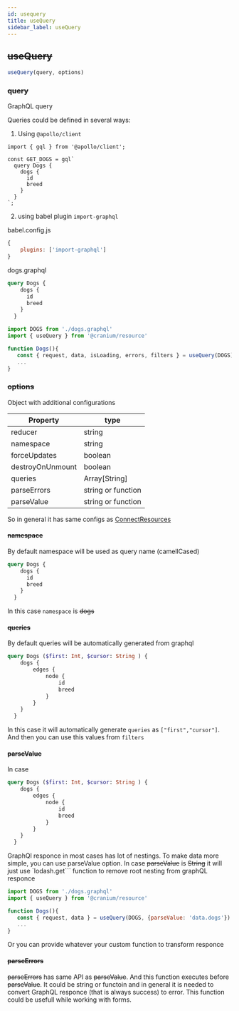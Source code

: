 ```yaml
---
id: usequery
title: useQuery
sidebar_label: useQuery
---
```


## ~~useQuery~~

```javascript
useQuery(query, options)
```

### ~~query~~
GraphQL query 

Queries could be defined in several ways: 

1. Using `@apollo/client`
```
import { gql } from '@apollo/client';

const GET_DOGS = gql`
  query Dogs {
    dogs {
      id
      breed
    }
  }
`;
```

2. using babel plugin `import-graphql`

babel.config.js
```javascript
{
    plugins: ['import-graphql']
}
```
dogs.graphql
```graphql
query Dogs {
    dogs {
      id
      breed
    }
  }
```

```javascript
import DOGS from './dogs.graphql'
import { useQuery } from '@cranium/resource'

function Dogs(){
   const { request, data, isLoading, errors, filters } = useQuery(DOGS)
   ...
}
```

### ~~options~~

Object with additional configurations

|  Property          |      type             |
| -------------------| --------------------- |
|   reducer          | string|fucntion       |
|   namespace        | string                |
|   forceUpdates     | boolean               |
|  destroyOnUnmount  | boolean               |
|   queries          | Array[String]         |
|   parseErrors      | string or function    |
|   parseValue       | string or function    |

So in general it has same configs as [ConnectResources](/bones/docs/resources/connect_resources#resource) 
#### ~~namespace~~ 
By default namespace will be used as query name (camellCased) 
```graphql
query Dogs {
    dogs {
      id
      breed
    }
  }
```

In this case `namespace` is ~~dogs~~
#### ~~queries~~
By default queries will be automatically generated from graphql
```graphql
query Dogs ($first: Int, $cursor: String ) {
    dogs {
        edges {
            node {
                id
                breed 
            }
        }
    }
  }
```

In this case it will automatically generate `queries` as `["first","cursor"]`. And then you can use this values from `filters`

#### ~~parseValue~~
In case 
```graphql
query Dogs ($first: Int, $cursor: String ) {
    dogs {
        edges {
            node {
                id
                breed 
            }
        }
    }
  }
```
GraphQl responce in most cases has lot of nestings. To make data more simple, you can use parseValue option.
In case ~~parseValue~~ is ~~String~~ it will just use `lodash.get``` function to remove root nesting from graphQL responce
```javascript
import DOGS from './dogs.graphql'
import { useQuery } from '@cranium/resource'

function Dogs(){
   const { request, data } = useQuery(DOGS, {parseValue: 'data.dogs'})
   ...
}
```
Or you can provide whatever your custom function to transform responce

#### ~~parseErrors~~
~~parseErrors~~ has same API as ~~parseValue~~. And this function executes before ~~parseValue~~. It could be string or functoin and in general it is needed to convert GraphQL responce (that is always success) to error. This function could be usefull while working with forms.





